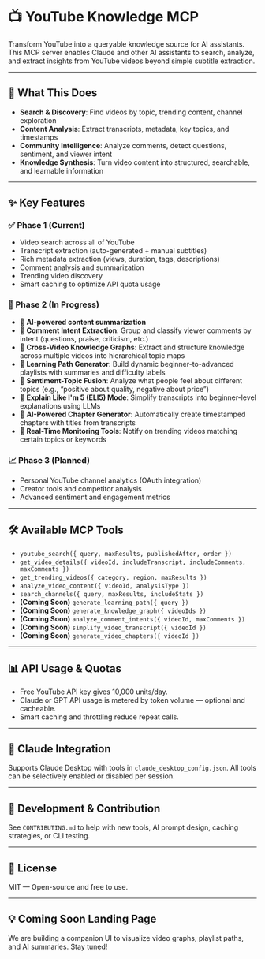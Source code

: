# 📺 YouTube Knowledge MCP

Transform YouTube into a queryable knowledge source for AI assistants. This MCP server enables Claude and other AI assistants to search, analyze, and extract insights from YouTube videos beyond simple subtitle extraction.

---

## 🎯 What This Does

- **Search & Discovery**: Find videos by topic, trending content, channel exploration
- **Content Analysis**: Extract transcripts, metadata, key topics, and timestamps
- **Community Intelligence**: Analyze comments, detect questions, sentiment, and viewer intent
- **Knowledge Synthesis**: Turn video content into structured, searchable, and learnable information

---

## ✨ Key Features

### ✅ Phase 1 (Current)
- Video search across all of YouTube
- Transcript extraction (auto-generated + manual subtitles)
- Rich metadata extraction (views, duration, tags, descriptions)
- Comment analysis and summarization
- Trending video discovery
- Smart caching to optimize API quota usage

### 🚀 Phase 2 (In Progress)
- 🔄 **AI-powered content summarization**
- 🔄 **Comment Intent Extraction**: Group and classify viewer comments by intent (questions, praise, criticism, etc.)
- 🔄 **Cross-Video Knowledge Graphs**: Extract and structure knowledge across multiple videos into hierarchical topic maps
- 🔄 **Learning Path Generator**: Build dynamic beginner-to-advanced playlists with summaries and difficulty labels
- 🔄 **Sentiment-Topic Fusion**: Analyze what people feel about different topics (e.g., “positive about quality, negative about price”)
- 🔄 **Explain Like I'm 5 (ELI5) Mode**: Simplify transcripts into beginner-level explanations using LLMs
- 🔄 **AI-Powered Chapter Generator**: Automatically create timestamped chapters with titles from transcripts
- 🔄 **Real-Time Monitoring Tools**: Notify on trending videos matching certain topics or keywords

### 📈 Phase 3 (Planned)
- Personal YouTube channel analytics (OAuth integration)
- Creator tools and competitor analysis
- Advanced sentiment and engagement metrics

---

## 🛠 Available MCP Tools

- `youtube_search({ query, maxResults, publishedAfter, order })`
- `get_video_details({ videoId, includeTranscript, includeComments, maxComments })`
- `get_trending_videos({ category, region, maxResults })`
- `analyze_video_content({ videoId, analysisType })`
- `search_channels({ query, maxResults, includeStats })`
- **(Coming Soon)** `generate_learning_path({ query })`
- **(Coming Soon)** `generate_knowledge_graph({ videoIds })`
- **(Coming Soon)** `analyze_comment_intents({ videoId, maxComments })`
- **(Coming Soon)** `simplify_video_transcript({ videoId })`
- **(Coming Soon)** `generate_video_chapters({ videoId })`

---

## 📊 API Usage & Quotas

- Free YouTube API key gives 10,000 units/day.
- Claude or GPT API usage is metered by token volume — optional and cacheable.
- Smart caching and throttling reduce repeat calls.

---

## 🧠 Claude Integration
Supports Claude Desktop with tools in `claude_desktop_config.json`. All tools can be selectively enabled or disabled per session.

---

## 🧪 Development & Contribution

See `CONTRIBUTING.md` to help with new tools, AI prompt design, caching strategies, or CLI testing.

---

## 📄 License

MIT — Open-source and free to use.

---

## 💡 Coming Soon Landing Page

We are building a companion UI to visualize video graphs, playlist paths, and AI summaries. Stay tuned!